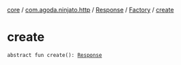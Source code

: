 [core](../../../index.md) / [com.agoda.ninjato.http](../../index.md) / [Response](../index.md) / [Factory](index.md) / [create](./create.md)

# create

`abstract fun create(): `[`Response`](../index.md)